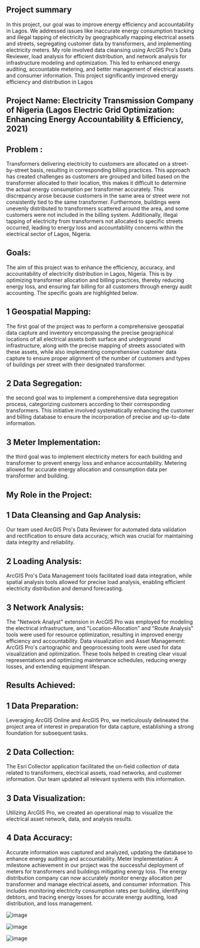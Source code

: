 ## Project summary
 In this project, our goal   was to improve energy efficiency and accountability in Lagos. We addressed   issues like inaccurate energy consumption tracking and illegal tapping of electricity by geographically mapping electrical assets and streets, segregating customer data by transformers, and implementing electricity meters. My role involved data cleansing using ArcGIS Pro's Data Reviewer, load analysis for efficient distribution, and network analysis for infrastructure modeling and optimization. This led to enhanced energy auditing, accountable metering, and better management of electrical assets and consumer information. This project significantly improved energy efficiency and distribution in Lagos


## Project Name: Electricity Transmission Company of Nigeria (Lagos Electric Grid Optimization: Enhancing Energy Accountability & Efficiency, 2021) 
## Problem : 
Transformers delivering electricity to customers are allocated on a street-by-street basis, resulting in corresponding billing practices. This approach has created challenges as customers are grouped and billed based on the transformer allocated to their location, this makes it difficult to determine the actual energy consumption per transformer accurately. This discrepancy arose because customers in the same area or street were not consistently tied to the same transformer. Furthermore, buildings were unevenly distributed to transformers scattered around the area, and some customers were not included in the billing system. Additionally, illegal tapping of electricity from transformers not allocated to specific streets occurred, leading to energy loss and accountability concerns within the electrical sector of Lagos, Nigeria.
## Goals:
The aim of this project was to enhance the efficiency, accuracy, and accountability of electricity distribution in Lagos, Nigeria. This is by optimizing transformer allocation and billing practices, thereby reducing energy loss, and ensuring fair billing for all customers through energy audit accounting. The specific goals are highlighted below.
## 1 Geospatial Mapping: 
The first goal of the project was to perform a comprehensive geospatial data capture and inventory encompassing the precise geographical locations of all electrical assets both surface and underground infrastructure, along with the precise mapping of streets associated with these assets, while also implementing comprehensive customer data capture to ensure proper alignment of the number of customers and types of buildings per street with their designated transformer. 
## 2 Data Segregation:
the second goal was to implement a comprehensive data segregation process, categorizing customers according to their corresponding transformers. This initiative involved systematically enhancing the customer and billing database to ensure the incorporation of precise and up-to-date information.
## 3 Meter Implementation:  
the third goal was to implement electricity meters for each building and transformer to prevent energy loss and enhance accountability. Metering allowed for accurate energy allocation and consumption data per transformer and building.
## My Role in the Project:
## 1 Data Cleansing and Gap Analysis: 
Our team used ArcGIS Pro's Data Reviewer for automated data validation and rectification to ensure data accuracy, which was crucial for maintaining data integrity and reliability.
## 2 Loading Analysis: 
ArcGIS Pro's Data Management tools facilitated load data integration, while spatial analysis tools allowed for precise load analysis, enabling efficient electricity distribution and demand forecasting.
## 3 Network Analysis: 
The "Network Analyst" extension in ArcGIS Pro was employed for modeling the electrical infrastructure, and "Location-Allocation" and "Route Analysis" tools were used for resource optimization, resulting in improved energy efficiency and accountability.
Data visualization and Asset Management: ArcGIS Pro's cartographic and geoprocessing tools were used for data visualization and optimization. These tools helped in creating clear visual representations and optimizing maintenance schedules, reducing energy losses, and extending equipment lifespan.

## Results Achieved:
## 1 Data Preparation: 
Leveraging ArcGIS Online and ArcGIS Pro, we meticulously delineated the project area of interest in preparation for data capture, establishing a strong foundation for subsequent tasks.
## 2 Data Collection: 
The Esri Collector application facilitated the on-field collection of data related to transformers, electrical assets, road networks, and customer information. Our team updated all relevant systems with this information.
## 3 Data Visualization: 
Utilizing ArcGIS Pro, we created an operational map to visualize the electrical asset network, data, and analysis results.
## 4 Data Accuracy: 
Accurate information was captured and analyzed, updating the database to enhance energy auditing and accountability.
Meter Implementation: A milestone achievement in our project was the successful deployment of meters for transformers and buildings mitigating energy loss. The energy distribution company can now accurately monitor energy allocation per transformer and manage electrical assets, and consumer information. This includes monitoring electricity consumption rates per building, identifying debtors, and tracing energy losses for accurate energy auditing, load distribution, and loss management.


![image](https://github.com/Eni0l/Geospatial/assets/149200508/fd9c64ee-092e-4a67-bd42-c1af06ec4525) 

![image](https://github.com/Eni0l/Geospatial/assets/149200508/1f99bcb0-a4e2-4aa1-93ef-f3e163993035)

![image](https://github.com/Eni0l/Geospatial/assets/149200508/76cbe585-9206-49cc-9785-3f74f6e2b9c3)



